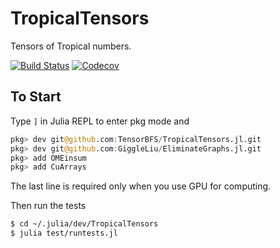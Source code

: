 # TropicalTensors

Tensors of Tropical numbers.

[![Build Status](https://travis-ci.com/TensorBFS/TropicalTensors.jl.svg?branch=master)](https://travis-ci.com/TensorBFS/TropicalTensors.jl)
[![Codecov](https://codecov.io/gh/TensorBFS/TropicalTensors.jl/branch/master/graph/badge.svg)](https://codecov.io/gh/TensorBFS/TropicalTensors.jl)

## To Start

Type `]` in Julia REPL to enter pkg mode and
```julia pkg
pkg> dev git@github.com:TensorBFS/TropicalTensors.jl.git
pkg> dev git@github.com:GiggleLiu/EliminateGraphs.jl.git
pkg> add OMEinsum
pkg> add CuArrays
```
The last line is required only when you use GPU for computing.

Then run the tests
```bash
$ cd ~/.julia/dev/TropicalTensors
$ julia test/runtests.jl
```
